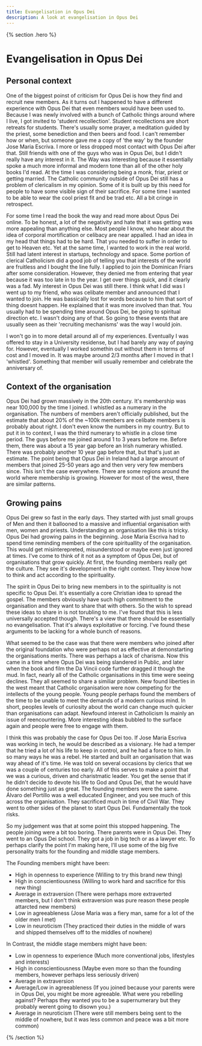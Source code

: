 ```yaml
---
title: Evangelisation in Opus Dei
description: A look at evangelisation in Opus Dei
---
```


{% section .hero %}
# Evangelisation in Opus Dei
## Personal context
One of the biggest poinst of criticism for Opus Dei is how they find and recruit new members. As it turns out I happened to have a different experience with Opus Dei that even members would have been used to. Because I was newly involved with a bunch of Catholic things around where I live, I got invited to 'student recollection'. Student recollections are short retreats for students. There's usually some prayer, a meditation guided by the priest, some benediction and then beers and food. I can't remember how or when, but someone gave me a copy of 'the way' by the founder Jose Maria Escriva. I more or less dropped most contact with Opus Dei after that. Still friends with one of the guys who was in Opus Dei, but I didn't really have any interest in it. The Way was interesting because it essentially spoke a much more informal and modern tone than all of the other holy books I'd read. At the time I was considering being a monk, friar, priest or getting married. The Catholic community outside of Opus Dei still has a problem of clericalism in my opinion. Some of it is built up by this need for people to have some visible sign of their sacrifice. For some time I wanted to be able to wear the cool priest fit and be trad etc. All a bit cringe in retrospect. 

For some time I read the book the way and read more about Opus Dei online. To be honest, a lot of the negativity and hate that it was getting was more appealing than anything else. Most people I know, who hear about the idea of corporal mortification or celibacy are near appalled. I had an idea in my head that things had to be hard. That you needed to suffer in order to get to Heaven etc. Yet at the same time, I wanted to work in the real world. Still had latent interest in startups, technology and space. Some portion of clerical Catholicism did a good job of telling you that interests of the world are fruitless and I bought the line fully. I applied to join the Dominican Friars after some consideration. However, they denied me from entering that year because it was too late in to the year. I get over things quick, and it clearly was a fad. My interest in Opus Dei was still there. I think what I did was I went up to my friend, who was celibate member and announced that I wanted to join. He was bassically lost for words because to him that sort of thing doesnt happen. He explained that it was more involved than that. You usually had to be spending time around Opus Dei, be going to spiritual direction etc. I wasn't doing any of that. So going to these events that are usually seen as their 'recruiting mechanisms' was the way I would join.

I won't go in to more detail around all of my experiences. Eventually I was offered to stay in a University residense, but I had barely any way of paying for. However, eventually I worked somethin out without them in terms of cost and I moved in. It was maybe around 2/3 months after I moved in that I 'whistled'. Something that member will usually remember and celebrate the anniversary of.

## Context of the organisation
Opus Dei had grown massively in the 20th century. It's membership was near 100,000 by the time I joined. I whistled as a numerary in the organisation. The numbers of members aren't officially published, but the estimate that about 20% of the ~100k members are celibate members is probably about right. I don't even know the numbers in my country. But to put it in to context, I was the third numerary to whistle in a close time period. The guys before me joined around 1 to 3 years before me. Before them, there was about a 15 year gap before an Irish numerary whistled. There was probably another 10 year gap before that, but that's just an estimate. The point being that Opus Dei in Ireland had a large amount of members that joined 25-50 years ago and then very very few members since. This isn't the case everywhere. There are some regions around the world where membership is growing. However for most of the west, there are similar patterns.

## Growing pains
Opus Dei grew so fast in the early days. They started with just small groups of Men and then it ballooned to a massive and influential organisation with men, women and priests. Understanding an organisation like this is tricky. Opus Dei had growing pains in the beginning. Jose Maria Escriva had to spend time reminding members of the core spirituallity of the organisation. This would get misinterepreted, misunderstood or maybe even just ignored at times. I've come to think of it not as a symptom of Opus Dei, but of organisations that grow quickly. At first, the founding members really get the culture. They see it's development in the right context. They know how to think and act according to the spirituality.

The spirit in Opus Dei to bring new members in to the spirituality is not specific to Opus Dei. It's essentially a core Christian idea to spread the gospel. The members obviously have such high commitment to the organisation and they want to share that with others. So the wish to spread these ideas to share in is not torubling to me. I've found that this is less universally accepted though. There's a view that there should be essentially no evangelisation. That it's always exploitative or forcing. I've found these arguments to be lacking for a whole bunch of reasons. 

What seemed to be the case was that there were members who joined after the original foundation who were perhaps not as effective at demonstarting the organisations merits. There was perhaps a lack of charisma. Now this came in a time where Opus Dei was being slandered in Public, and later when the book and film the Da Vincii code further dragged it though the mud. In fact, nearly all of the Catholic organisations in this time were seeing declines. They all seemed to share a similiar problem. New found liberties in the west meant that Catholic organisation were now competing for the intellects of the young people. Young people perhaps found the members of the time to be unable to meet the demands of a modern curious mind. In short, peoples levels of curiosity about the world can change much quicker than organisations can adapt. Newfound interest in Catholicism Is mainly an issue of reencountering. More interesting ideas bubbled to the surface again and people were free to engage with them. 

I think this was probably the case for Opus Dei too. If Jose Maria Escriva was working in tech, he would be described as a visionary. He had a temper that he tried a lot of his life to keep in control, and he had a force to him. In so many ways he was a rebel. He started and built an organisation that was way ahead of it's time. He was told on several occasions by clerics that we was a couple of centuries too early. All of this serves to make a point that we was a curious, driven and charistmatic leader. You get the sense that if he didn't decide to devote his life to God and Opus Dei, that he would have done something just as great. The founding members were the same. Álvaro del Portillo was a well educated Engineer, and you see much of this across the organisation. They sacrificed much in time of Civil War. They went to other sides of the planet to start Opus Dei. Fundamentally the took risks.

So my judgement was that at some point this stopped happening. The people joining were a bit too boring. There parents were in Opus Dei. They went to an Opus Dei school. They got a job in big tech or as a lawyer etc. To perhaps clarify the point I'm making here, I'll use some of the big five personality traits for the founding and middle stage members. 

The Founding members might have been:
- High in openness to experience (Willing to try this brand new thing)
- High in conscientiousness (Willing to work hard and sacrifice for this new thing)
- Average in extraversion (There were perhaps more extraverted members, but I don't think extraversion was pure reason these people attarcted new members)
- Low in agreeableness (Jose Maria was a fiery man, same for a lot of the older men I met)
- Low in neuroticism (They practiced their duties in the middle of wars and shipped themselves off to the middles of nowhere)

In Contrast, the middle stage members might have been:
- Low in openness to experience (Much more conventional jobs, lifestyles and interests)
- High in conscientiousness (Maybe even more so than the founding members, however perhaps less seriously driven)
- Average in extraversion 
- Average/Low in agreeableness (If you joined because your parents were in Opus Dei, you might be more agreeable. What were you rebelling against? Perhaps they wanted you to be a supernumerary but they probably werent going to disown you.)
- Average in neuroticism (There were still members being sent to the middle of nowhere, but it was less common and peace was a bit more common)



{% /section  %}
